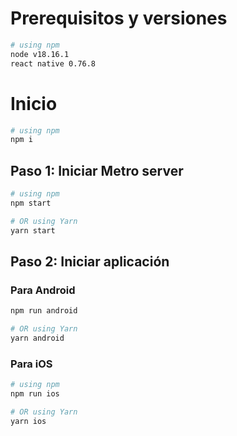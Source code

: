 # Prerequisitos y versiones

```bash
# using npm
node v18.16.1
react native 0.76.8

```

# Inicio

```bash
# using npm
npm i

```

## Paso 1: Iniciar Metro server

```bash
# using npm
npm start

# OR using Yarn
yarn start
```

## Paso 2: Iniciar aplicación

### Para Android

```bash
npm run android

# OR using Yarn
yarn android
```

### Para iOS

```bash
# using npm
npm run ios

# OR using Yarn
yarn ios
```
